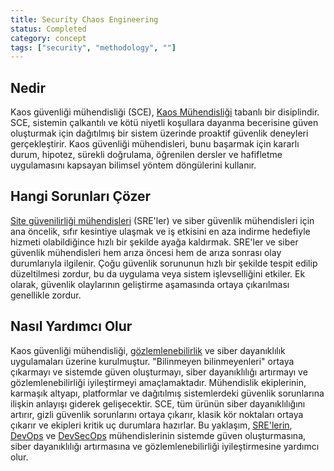 ```yaml
---
title: Security Chaos Engineering
status: Completed
category: concept
tags: ["security", "methodology", ""]
---
```


## Nedir

Kaos güvenliği mühendisliği (SCE), [Kaos Mühendisliği](/chaos-engineering/) tabanlı bir disiplindir. SCE, sistemin çalkantılı ve kötü niyetli koşullara dayanma becerisine güven oluşturmak için dağıtılmış bir sistem üzerinde proaktif güvenlik deneyleri gerçekleştirir. Kaos güvenliği mühendisleri, bunu başarmak için kararlı durum, hipotez, sürekli doğrulama, öğrenilen dersler ve hafifletme uygulamasını kapsayan bilimsel yöntem döngülerini kullanır.

## Hangi Sorunları Çözer

[Site güvenilirliği mühendisleri](/site-reliability-engineering/) (SRE'ler) ve siber güvenlik mühendisleri için ana öncelik, sıfır kesintiye ulaşmak ve iş etkisini en aza indirme hedefiyle hizmeti olabildiğince hızlı bir şekilde ayağa kaldırmak. SRE'ler ve siber güvenlik mühendisleri hem arıza öncesi hem de arıza sonrası olay durumlarıyla ilgilenir. Çoğu güvenlik sorununun hızlı bir şekilde tespit edilip düzeltilmesi zordur, bu da uygulama veya sistem işlevselliğini etkiler. Ek olarak, güvenlik olaylarının geliştirme aşamasında ortaya çıkarılması genellikle zordur.

## Nasıl Yardımcı Olur

Kaos güvenliği mühendisliği, [gözlemlenebilirlik](/observability/) ve siber dayanıklılık uygulamaları üzerine kurulmuştur. "Bilinmeyen bilinmeyenleri" ortaya çıkarmayı ve sistemde güven oluşturmayı, siber dayanıklılığı artırmayı ve gözlemlenebilirliği iyileştirmeyi amaçlamaktadır. 
Mühendislik ekiplerinin, karmaşık altyapı, platformlar ve dağıtılmış sistemlerdeki güvenlik sorunlarına ilişkin anlayışı giderek gelişecektir. SCE, tüm ürünün siber dayanıklılığını artırır, gizli güvenlik sorunlarını ortaya çıkarır, klasik kör noktaları ortaya çıkarır ve ekipleri kritik uç durumlara hazırlar. Bu yaklaşım, [SRE'lerin](/site-reliability-engineering/), [DevOps](/devops/) ve [DevSecOps](/devsecops/) mühendislerinin sistemde güven oluşturmasına, siber dayanıklılığı artırmasına ve gözlemlenebilirliği iyileştirmesine yardımcı olur.
